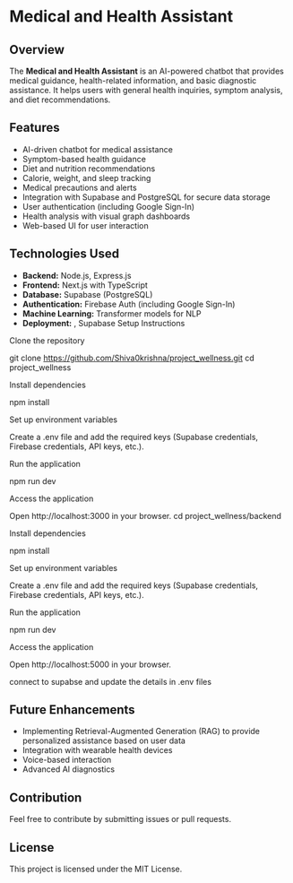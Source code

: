# Medical and Health Assistant

## Overview
The **Medical and Health Assistant** is an AI-powered chatbot that provides medical guidance, health-related information, and basic diagnostic assistance. It helps users with general health inquiries, symptom analysis, and diet recommendations.

## Features
- AI-driven chatbot for medical assistance
- Symptom-based health guidance
- Diet and nutrition recommendations
- Calorie, weight, and sleep tracking
- Medical precautions and alerts
- Integration with Supabase and PostgreSQL for secure data storage
- User authentication (including Google Sign-In)
- Health analysis with visual graph dashboards
- Web-based UI for user interaction

## Technologies Used
- **Backend:** Node.js, Express.js
- **Frontend:** Next.js with TypeScript
- **Database:** Supabase (PostgreSQL)
- **Authentication:** Firebase Auth (including Google Sign-In)
- **Machine Learning:** Transformer models for NLP
- **Deployment:** , Supabase
Setup Instructions

Clone the repository

git clone https://github.com/Shiva0krishna/project_wellness.git
cd project_wellness

Install dependencies

npm install

Set up environment variables

Create a .env file and add the required keys (Supabase credentials, Firebase credentials, API keys, etc.).

Run the application

npm run dev

Access the application

Open http://localhost:3000 in your browser.
cd project_wellness/backend

Install dependencies

npm install

Set up environment variables

Create a .env file and add the required keys (Supabase credentials, Firebase credentials, API keys, etc.).

Run the application

npm run dev

Access the application

Open http://localhost:5000 in your browser.

connect to supabse and update the details in .env files

## Future Enhancements
- Implementing Retrieval-Augmented Generation (RAG) to provide personalized assistance based on user data
- Integration with wearable health devices
- Voice-based interaction
- Advanced AI diagnostics

## Contribution
Feel free to contribute by submitting issues or pull requests.

## License
This project is licensed under the MIT License.

